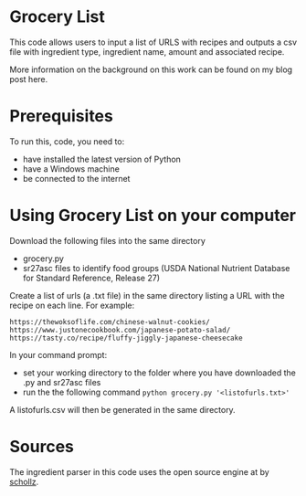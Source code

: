 # Grocery List
This code allows users to input a list of URLS with recipes and outputs a csv file with ingredient type, ingredient name, amount and associated recipe.

More information on the background on this work can be found on my blog post here.

# Prerequisites
To run this, code, you need to:
* have installed the latest version of Python
* have a Windows machine
* be connected to the internet

# Using Grocery List on your computer
Download the following files into the same directory
* grocery.py
* sr27asc files to identify food groups (USDA National Nutrient Database for Standard Reference, Release 27)

Create a list of urls (a .txt file) in the same directory listing a URL with the recipe on each line. For example:
```
https://thewoksoflife.com/chinese-walnut-cookies/
https://www.justonecookbook.com/japanese-potato-salad/
https://tasty.co/recipe/fluffy-jiggly-japanese-cheesecake
```

In your command prompt:
* set your working directory to the folder where you have downloaded the .py and sr27asc files
* run the the following command `python grocery.py '<listofurls.txt>'`

A listofurls.csv will then be generated in the same directory.

# Sources
The ingredient parser in this code uses the open source engine at by [schollz](https://schollz.com/blog/ingredients/).
